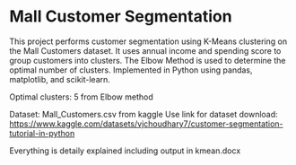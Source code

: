 # Mall Customer Segmentation

This project performs customer segmentation using K-Means clustering on the Mall Customers dataset. 
It uses annual income and spending score to group customers into clusters. The Elbow Method is used
to determine the optimal number of clusters. Implemented in Python using pandas, matplotlib, and scikit-learn.

Optimal clusters: 5 from Elbow method 

Dataset: Mall_Customers.csv from kaggle 
Use link for dataset download: https://www.kaggle.com/datasets/vjchoudhary7/customer-segmentation-tutorial-in-python

Everything is detaily explained including output in kmean.docx 

